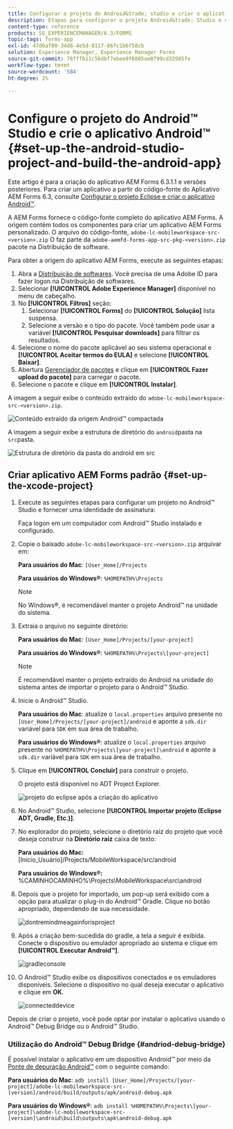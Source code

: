 ```yaml
---
title: Configurar o projeto do Android&trade; studio e criar o aplicativo Android&trade;
description: Etapas para configurar o projeto Android&trade; Studio e criar o instalador para o aplicativo Forms do Adobe Experience Manager (AEM)
content-type: reference
products: SG_EXPERIENCEMANAGER/6.3/FORMS
topic-tags: forms-app
exl-id: 47d6af00-34d8-4e5d-8117-86fc1b6f58cb
solution: Experience Manager, Experience Manager Forms
source-git-commit: 76fffb11c56dbf7ebee9f6805ae0799cd32985fe
workflow-type: tm+mt
source-wordcount: '584'
ht-degree: 2%

---
```


# Configure o projeto do Android™ Studio e crie o aplicativo Android™ {#set-up-the-android-studio-project-and-build-the-android-app}

Este artigo é para a criação do aplicativo AEM Forms 6.3.1.1 e versões posteriores. Para criar um aplicativo a partir do código-fonte do Aplicativo AEM Forms 6.3, consulte [Configurar o projeto Eclipse e criar o aplicativo Android™](/help/forms/using/setup-eclipse-project-build-installer.md).

A AEM Forms fornece o código-fonte completo do aplicativo AEM Forms. A origem contém todos os componentes para criar um aplicativo AEM Forms personalizado. O arquivo do código-fonte, `adobe-lc-mobileworkspace-src-<version>.zip` O faz parte da `adobe-aemfd-forms-app-src-pkg-<version>.zip` pacote na Distribuição de software.

Para obter a origem do aplicativo AEM Forms, execute as seguintes etapas:

1. Abra a [Distribuição de softwares](https://experience.adobe.com/downloads). Você precisa de uma Adobe ID para fazer logon na Distribuição de softwares.
1. Selecionar **[!UICONTROL Adobe Experience Manager]** disponível no menu de cabeçalho.
1. No **[!UICONTROL Filtros]** seção:
   1. Selecionar **[!UICONTROL Forms]** do **[!UICONTROL Solução]** lista suspensa.
   2. Selecione a versão e o tipo do pacote. Você também pode usar a variável **[!UICONTROL Pesquisar downloads]** para filtrar os resultados.
1. Selecione o nome do pacote aplicável ao seu sistema operacional e **[!UICONTROL Aceitar termos do EULA]** e selecione **[!UICONTROL Baixar]**.
1. Abertura [Gerenciador de pacotes](https://experienceleague.adobe.com/docs/experience-manager-65/administering/contentmanagement/package-manager.html)  e clique em **[!UICONTROL Fazer upload do pacote]** para carregar o pacote.
1. Selecione o pacote e clique em **[!UICONTROL Instalar]**.

A imagem a seguir exibe o conteúdo extraído do `adobe-lc-mobileworkspace-src-<version>.zip`.

![Conteúdo extraído da origem Android™ compactada](assets/mws-content-1.png)

A imagem a seguir exibe a estrutura de diretório do `android`pasta na `src`pasta.

![Estrutura de diretório da pasta do android em src](assets/android-folder.png)

## Criar aplicativo AEM Forms padrão {#set-up-the-xcode-project}

1. Execute as seguintes etapas para configurar um projeto no Android™ Studio e fornecer uma identidade de assinatura:

   Faça logon em um computador com Android™ Studio instalado e configurado.

1. Copie o baixado `adobe-lc-mobileworkspace-src-<version>.zip` arquivar em:

   **Para usuários do Mac**: `[User_Home]/Projects`

   **Para usuários do Windows®**: `%HOMEPATH%\Projects`

   >[!NOTE]
   >
   >No Windows®, é recomendável manter o projeto Android™ na unidade do sistema.

1. Extraia o arquivo no seguinte diretório:

   **Para usuários do Mac**: `[User_Home]/Projects/[your-project]`

   **Para usuários do Windows®**: `%HOMEPATH%\Projects\[your-project]`

   >[!NOTE]
   >
   >É recomendável manter o projeto extraído do Android na unidade do sistema antes de importar o projeto para o Android™ Studio.

1. Inicie o Android™ Studio.

   **Para usuários do Mac**: atualize o `local.properties` arquivo presente no `[User_Home]/Projects/[your-project]/android` e aponte a `sdk.dir` variável para `SDK` em sua área de trabalho.

   **Para usuários do Windows®**: atualize o `local.properties` arquivo presente no `%HOMEPATH%\Projects\[your-project]\android` e aponte a `sdk.dir` variável para `SDK` em sua área de trabalho.

1. Clique em **[!UICONTROL Concluir]** para construir o projeto.

   O projeto está disponível no ADT Project Explorer.

   ![projeto do eclipse após a criação do aplicativo](assets/eclipsebuildmws.png)

1. No Android™ Studio, selecione **[!UICONTROL Importar projeto (Eclipse ADT, Gradle, Etc.)]**.
1. No explorador do projeto, selecione o diretório raiz do projeto que você deseja construir na **Diretório raiz** caixa de texto:

   **Para usuários do Mac:** [Início_Usuário]/Projects/MobileWorkspace/src/android

   **Para usuários do Windows®:** %CAMINHOCAMINHO%\Projects\MobileWorkspace\src\android

1. Depois que o projeto for importado, um pop-up será exibido com a opção para atualizar o plug-in do Android™ Gradle. Clique no botão apropriado, dependendo de sua necessidade.

   ![dontremindmeagainforisproject](assets/dontremindmeagainforthisproject.png)

1. Após a criação bem-sucedida do gradle, a tela a seguir é exibida. Conecte o dispositivo ou emulador apropriado ao sistema e clique em **[!UICONTROL Executar Android™]**.

   ![gradleconsole](assets/gradleconsole.png)

1. O Android™ Studio exibe os dispositivos conectados e os emuladores disponíveis. Selecione o dispositivo no qual deseja executar o aplicativo e clique em **OK**.

   ![connecteddevice](assets/connecteddevice.png)

Depois de criar o projeto, você pode optar por instalar o aplicativo usando o Android™ Debug Bridge ou o Android™ Studio.

### Utilização do Android™ Debug Bridge {#andriod-debug-bridge}

É possível instalar o aplicativo em um dispositivo Android™ por meio da [Ponte de depuração Android™](https://developer.android.com/tools/adb) com o seguinte comando:

**Para usuários do Mac**: `adb install [User_Home]/Projects/[your-project]/adobe-lc-mobileworkspace-src-[version]/android/build/outputs/apk/android-debug.apk`

**Para usuários do Windows®**: `adb install %HOMEPATH%\Projects\[your-project]\adobe-lc-mobileworkspace-src-[version]\android\build\outputs\apk\android-debug.apk`
